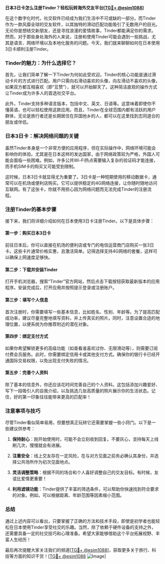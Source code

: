 **日本3日卡怎么注册Tinder？轻松玩转海外交友平台[[TG💪+ @esim1088](https://t.me/s/esim1088)]**

在这个数字化时代，社交软件已经成为我们生活中不可或缺的一部分。而Tinder作为一款风靡全球的交友软件，以其独特的滑动匹配功能吸引了无数用户的目光。无论你是想结交新朋友，还是寻找浪漫的爱情故事，Tinder都能满足你的需求。然而，对于那些身处海外的人来说，注册和使用Tinder可能会遇到一些挑战，尤其是语言、网络环境以及本地化服务的问题。今天，我们就来聊聊如何在日本使用3日卡顺利注册Tinder。

### Tinder的魅力：为什么选择它？

首先，让我们简单了解一下Tinder为何如此受欢迎。Tinder的核心功能是通过滑动卡片的方式进行匹配。用户只需向右滑动喜欢的头像，向左滑动不喜欢的头像，如果双方都互相喜欢（即“互赞”），就可以开始聊天了。这种简洁直观的操作方式让Tinder成为许多人的首选社交平台。

此外，Tinder支持多种语言版本，包括中文、英文、日语等。这意味着即使你不懂英语，也可以轻松使用这款应用。而且，Tinder在全球范围内都有活跃的用户群体，无论是旅行者还是长期居住在异国他乡的人，都可以在这里找到志同道合的朋友或伴侣。

### 日本3日卡：解决网络问题的关键

虽然Tinder本身是一个非常方便的应用程序，但在实际操作中，网络环境可能会影响你的体验。尤其是在日本这样的发达国家，由于网络政策较为严格，外国人可能会面临一些困难。例如，许多公共Wi-Fi热点需要输入复杂的验证码才能连接，而手机SIM卡的购买又可能受到限制。

这时候，日本3日卡就显得尤为重要了。3日卡是一种短期使用的移动数据卡，通常可以在机场或便利店购买。它可以提供稳定的4G网络连接，让你随时随地访问互联网。有了这张卡，你就不用担心因为网络问题而无法完成Tinder的注册流程。

### 注册Tinder的基本步骤

接下来，我们将详细介绍如何在日本使用3日卡注册Tinder。以下是具体步骤：

#### 第一步：购买日本3日卡
前往日本后，你可以直接在机场的便利店或专门的电信运营商门店购买一张3日卡。这些卡片通常价格实惠，且激活简单。记得选择支持4G网络的套餐，这样可以确保上网速度足够快。

#### 第二步：下载并安装Tinder
打开手机浏览器，搜索“Tinder”官方网站，然后点击下载按钮获取最新版本的应用程序。安装完成后，打开应用并按照提示登录或注册账户。

#### 第三步：填写个人信息
首次注册时，你需要填写一些基本信息，比如姓名、性别、年龄等。为了提高匹配成功率，建议尽量完整地填写资料，并上传真实的照片。同时，注意设置合适的地理位置，以便系统为你推荐附近的潜在对象。

#### 第四步：绑定支付方式
如果你希望解锁更多的高级功能（如查看谁喜欢过你、无限滑动等），则需要订阅付费会员服务。此时，你需要绑定信用卡或其他支付方式。确保你的银行卡已经开通国际交易权限，以免出现支付失败的情况。

#### 第五步：完善个人资料
除了基本的信息外，你还应该花时间完善自己的个人资料。这包括添加兴趣爱好、写下一段吸引人的自我介绍，以及挑选几张高质量的照片展示你的生活状态。记住，好的第一印象往往能带来更高的匹配率！

### 注意事项与技巧

尽管Tinder看似简单易用，但要想真正玩转它还需要掌握一些小窍门。以下是一些建议供参考：

1. **保持耐心**：刚开始使用时，可能不会立刻收到回复。不要灰心，坚持每天上线刷几次，慢慢就会有进展。
   
2. **注重安全**：线上交友存在一定风险，在与对方见面之前务必确认其身份，并选择公共场所作为初次见面地点。

3. **灵活调整策略**：根据不同的场合和个人喜好调整自己的交友目标。有时候，友谊比爱情更重要！

4. **利用滤镜功能**：Tinder提供了丰富的筛选条件，可以帮助你快速找到符合要求的对象。例如，可以根据距离、年龄范围等因素缩小范围。

### 总结

通过上述内容可以看出，只要掌握了正确的方法和技术手段，即使是初学者也能轻松在日本使用Tinder享受社交的乐趣。当然，除了依赖于硬件设备的支持之外，还需要具备一定的社交技巧和心理准备。希望大家能够借助这个平台拓展视野、丰富人生经历！

最后再次提醒大家关注我们的频道[[TG💪+ @esim1088](https://t.me/s/esim1088)]，获取更多关于旅行、科技等方面的知识干货！[[TG💪+ @esim1088](https://t.me/s/esim1088) ![Image](https://i.postimg.cc/4NQfJmqS/Snipaste-2025-05-13-00-14-12.png)]